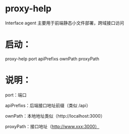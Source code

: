 # proxy-help
Interface agent  主要用于前端静态小文件部署，跨域接口访问

# 启动：

proxy-help port apiPrefixs ownPath proxyPath

# 说明：

port：端口

apiPrefixs：后端接口地址前缀（类似 /api）

ownPath：本地地址类似（http://localhost:3000）

proxyPath：接口地址（http://www.xxx:3000）

